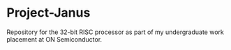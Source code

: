 # Project-Janus
Repository for the 32-bit RISC processor as part of my undergraduate work placement at ON Semiconductor.
